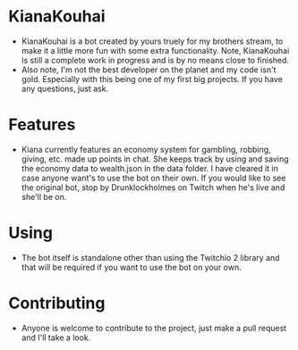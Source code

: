 # KianaKouhai
- KianaKouhai is a bot created by yours truely for my brothers stream, to make it a little more fun with some extra functionality. Note, KianaKouhai is still a complete work in progress and is by no means close to finished. 
- Also note, I'm not the best developer on the planet and my code isn't gold. Especially with this being one of my first big projects. If you have any questions, just ask.

# Features
- Kiana currently features an economy system for gambling, robbing, giving, etc. made up points in chat. She keeps track by using and saving the economy data to wealth.json in the data folder. I have cleared it in case anyone want's to use the bot on their own. If you would like to see the original bot, stop by Drunklockholmes on Twitch when he's live and she'll be on.

# Using
- The bot itself is standalone other than using the Twitchio 2 library and that will be required if you want to use the bot on your own.

# Contributing
- Anyone is welcome to contribute to the project, just make a pull request and I'll take a look.
